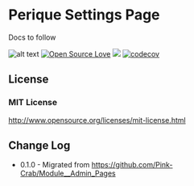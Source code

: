 # Perique Settings Page

Docs to follow

![alt text](https://img.shields.io/badge/Current_Version-0.1.0-yellow.svg?style=flat " ") 
[![Open Source Love](https://badges.frapsoft.com/os/mit/mit.svg?v=102)](https://github.com/ellerbrock/open-source-badge/)
![](https://github.com/Pink-Crab/Perique_Settings_Page/workflows/GitHub_CI/badge.svg " ")
[![codecov](https://codecov.io/gh/Pink-Crab/Perique_Settings_Page/branch/master/graph/badge.svg)](https://codecov.io/gh/Pink-Crab/Perique_Settings_Page)

 

## License ##

### MIT License ###

http://www.opensource.org/licenses/mit-license.html 

## Change Log ##
* 0.1.0 - Migrated from https://github.com/Pink-Crab/Module__Admin_Pages
